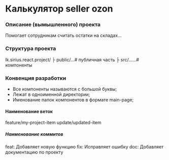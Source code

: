 # Калькулятор seller ozon

### Описание (вымышленного) проекта
Помогает сотрудникам считать остатки на складах...

### Структура проекта
lk.sirius.react.project/
├ public/...# публичная часть
├ src/......# компоненты

### Конвенция разработки
- Все компоненты называются с большой буквы;
- Лежат в одноименной директории;
- Именование папок компонентов в формате main-page;

#### Наименование веток
feature/my-project-item
update/updated-item

##### Наименование коммитов
feat: Добавляет новую функцию
fix: Исправляет ошибку
doc: Добавляет документацию по проекту 